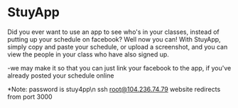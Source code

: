 # StuyApp
Did you ever want to use an app to see who's in your classes, instead of putting up your schedule on facebook? Well now you can! With StuyApp, simply copy and paste your schedule, or upload a screenshot, and you can view the people in your class who have also signed up.


-we may make it so that you can just link your facebook to the app, if you've already posted your schedule online

*Note: password is stuy4pp\n
       ssh root@104.236.74.79
       website redirects from port 3000


